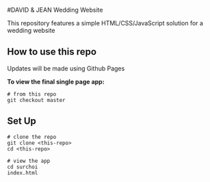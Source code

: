 #DAVID & JEAN Wedding Website

This repository features a simple HTML/CSS/JavaScript solution for a wedding website

## How to use this repo
Updates will be made using Github Pages

**To view the final single page app:**
```
# from this repo
git checkout master
```

## Set Up
```
# clone the repo
git clone <this-repo>
cd <this-repo>

# view the app
cd surchoi
index.html
```